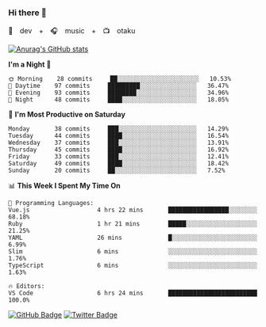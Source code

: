 ### Hi there 👋

🚀　dev　+　🎧　music　+　📺　otaku


[![Anurag's GitHub stats](https://github-readme-stats.vercel.app/api?username=koheitasaka&count_private=true&show_icons=true&theme=monokai)](https://github.com/koheitasaka/github-readme-stats)

<!--START_SECTION:waka-->
**I'm a Night 🦉** 

```text
🌞 Morning    28 commits     ██░░░░░░░░░░░░░░░░░░░░░░░   10.53% 
🌆 Daytime    97 commits     █████████░░░░░░░░░░░░░░░░   36.47% 
🌃 Evening    93 commits     ████████░░░░░░░░░░░░░░░░░   34.96% 
🌙 Night      48 commits     ████░░░░░░░░░░░░░░░░░░░░░   18.05%

```
📅 **I'm Most Productive on Saturday** 

```text
Monday       38 commits     ███░░░░░░░░░░░░░░░░░░░░░░   14.29% 
Tuesday      44 commits     ████░░░░░░░░░░░░░░░░░░░░░   16.54% 
Wednesday    37 commits     ███░░░░░░░░░░░░░░░░░░░░░░   13.91% 
Thursday     45 commits     ████░░░░░░░░░░░░░░░░░░░░░   16.92% 
Friday       33 commits     ███░░░░░░░░░░░░░░░░░░░░░░   12.41% 
Saturday     49 commits     ████░░░░░░░░░░░░░░░░░░░░░   18.42% 
Sunday       20 commits     ██░░░░░░░░░░░░░░░░░░░░░░░   7.52%

```


📊 **This Week I Spent My Time On** 

```text
💬 Programming Languages: 
Vue.js                   4 hrs 22 mins       █████████████████░░░░░░░░   68.18% 
Ruby                     1 hr 21 mins        █████░░░░░░░░░░░░░░░░░░░░   21.25% 
YAML                     26 mins             █░░░░░░░░░░░░░░░░░░░░░░░░   6.99% 
Slim                     6 mins              ░░░░░░░░░░░░░░░░░░░░░░░░░   1.76% 
TypeScript               6 mins              ░░░░░░░░░░░░░░░░░░░░░░░░░   1.63%

🔥 Editors: 
VS Code                  6 hrs 24 mins       █████████████████████████   100.0%

```


<!--END_SECTION:waka-->

[![GitHub Badge](https://img.shields.io/badge/GitHub-100000?style=for-the-badge&logo=github&logoColor=white)](https://github.com/koheitasaka)
[![Twitter Badge](https://img.shields.io/badge/Twitter-1DA1F2?style=for-the-badge&logo=twitter&logoColor=white)](https://twitter.com/sleep_asleep_)
